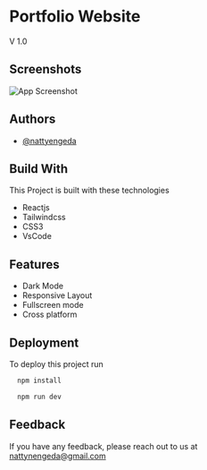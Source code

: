 
# Portfolio Website 
V 1.0


## Screenshots

![App Screenshot](https://i.ibb.co/gy9vc2z/image.png)



## Authors

- [@nattyengeda](https://www.github.com/nattyengeda)


## Build With

This Project is built with these technologies

- Reactjs 
- Tailwindcss
- CSS3 
- VsCode 

## Features

- Dark Mode  
- Responsive Layout
- Fullscreen mode
- Cross platform


## Deployment

To deploy this project run

```bash
  npm install 
```

```bash 
  npm run dev 
```


## Feedback

If you have any feedback, please reach out to us at nattynengeda@gmail.com

